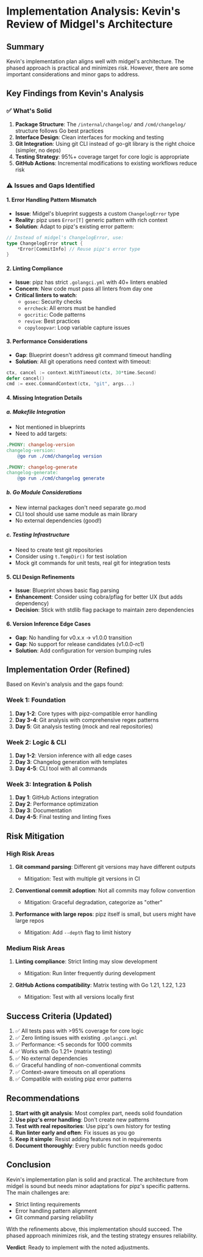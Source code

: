 # Implementation Analysis: Kevin's Review of Midgel's Architecture

## Summary
Kevin's implementation plan aligns well with midgel's architecture. The phased approach is practical and minimizes risk. However, there are some important considerations and minor gaps to address.

## Key Findings from Kevin's Analysis

### ✅ What's Solid
1. **Package Structure**: The `/internal/changelog/` and `/cmd/changelog/` structure follows Go best practices
2. **Interface Design**: Clean interfaces for mocking and testing
3. **Git Integration**: Using git CLI instead of go-git library is the right choice (simpler, no deps)
4. **Testing Strategy**: 95%+ coverage target for core logic is appropriate
5. **GitHub Actions**: Incremental modifications to existing workflows reduce risk

### ⚠️ Issues and Gaps Identified

#### 1. **Error Handling Pattern Mismatch**
- **Issue**: Midgel's blueprint suggests a custom `ChangelogError` type
- **Reality**: pipz uses `Error[T]` generic pattern with rich context
- **Solution**: Adapt to pipz's existing error pattern:
```go
// Instead of midgel's ChangelogError, use:
type ChangelogError struct {
    *Error[CommitInfo] // Reuse pipz's error type
}
```

#### 2. **Linting Compliance**
- **Issue**: pipz has strict `.golangci.yml` with 40+ linters enabled
- **Concern**: New code must pass all linters from day one
- **Critical linters to watch**:
  - `gosec`: Security checks
  - `errcheck`: All errors must be handled
  - `gocritic`: Code patterns
  - `revive`: Best practices
  - `copyloopvar`: Loop variable capture issues

#### 3. **Performance Considerations**
- **Gap**: Blueprint doesn't address git command timeout handling
- **Solution**: All git operations need context with timeout:
```go
ctx, cancel := context.WithTimeout(ctx, 30*time.Second)
defer cancel()
cmd := exec.CommandContext(ctx, "git", args...)
```

#### 4. **Missing Integration Details**

##### a. Makefile Integration
- Not mentioned in blueprints
- Need to add targets:
```makefile
.PHONY: changelog-version
changelog-version:
	@go run ./cmd/changelog version

.PHONY: changelog-generate
changelog-generate:
	@go run ./cmd/changelog generate
```

##### b. Go Module Considerations
- New internal packages don't need separate go.mod
- CLI tool should use same module as main library
- No external dependencies (good!)

##### c. Testing Infrastructure
- Need to create test git repositories
- Consider using `t.TempDir()` for test isolation
- Mock git commands for unit tests, real git for integration tests

#### 5. **CLI Design Refinements**
- **Issue**: Blueprint shows basic flag parsing
- **Enhancement**: Consider using cobra/pflag for better UX (but adds dependency)
- **Decision**: Stick with stdlib flag package to maintain zero dependencies

#### 6. **Version Inference Edge Cases**
- **Gap**: No handling for v0.x.x → v1.0.0 transition
- **Gap**: No support for release candidates (v1.0.0-rc1)
- **Solution**: Add configuration for version bumping rules

## Implementation Order (Refined)

Based on Kevin's analysis and the gaps found:

### Week 1: Foundation
1. **Day 1-2**: Core types with pipz-compatible error handling
2. **Day 3-4**: Git analysis with comprehensive regex patterns
3. **Day 5**: Git analysis testing (mock and real repositories)

### Week 2: Logic & CLI
1. **Day 1-2**: Version inference with all edge cases
2. **Day 3**: Changelog generation with templates
3. **Day 4-5**: CLI tool with all commands

### Week 3: Integration & Polish
1. **Day 1**: GitHub Actions integration
2. **Day 2**: Performance optimization
3. **Day 3**: Documentation
4. **Day 4-5**: Final testing and linting fixes

## Risk Mitigation

### High Risk Areas
1. **Git command parsing**: Different git versions may have different outputs
   - Mitigation: Test with multiple git versions in CI
   
2. **Conventional commit adoption**: Not all commits may follow convention
   - Mitigation: Graceful degradation, categorize as "other"
   
3. **Performance with large repos**: pipz itself is small, but users might have large repos
   - Mitigation: Add `--depth` flag to limit history

### Medium Risk Areas
1. **Linting compliance**: Strict linting may slow development
   - Mitigation: Run linter frequently during development
   
2. **GitHub Actions compatibility**: Matrix testing with Go 1.21, 1.22, 1.23
   - Mitigation: Test with all versions locally first

## Success Criteria (Updated)

1. ✅ All tests pass with >95% coverage for core logic
2. ✅ Zero linting issues with existing `.golangci.yml`
3. ✅ Performance: <5 seconds for 1000 commits
4. ✅ Works with Go 1.21+ (matrix testing)
5. ✅ No external dependencies
6. ✅ Graceful handling of non-conventional commits
7. ✅ Context-aware timeouts on all operations
8. ✅ Compatible with existing pipz error patterns

## Recommendations

1. **Start with git analysis**: Most complex part, needs solid foundation
2. **Use pipz's error handling**: Don't create new patterns
3. **Test with real repositories**: Use pipz's own history for testing
4. **Run linter early and often**: Fix issues as you go
5. **Keep it simple**: Resist adding features not in requirements
6. **Document thoroughly**: Every public function needs godoc

## Conclusion

Kevin's implementation plan is solid and practical. The architecture from midgel is sound but needs minor adaptations for pipz's specific patterns. The main challenges are:
- Strict linting requirements
- Error handling pattern alignment
- Git command parsing reliability

With the refinements above, this implementation should succeed. The phased approach minimizes risk, and the testing strategy ensures reliability.

**Verdict**: Ready to implement with the noted adjustments.